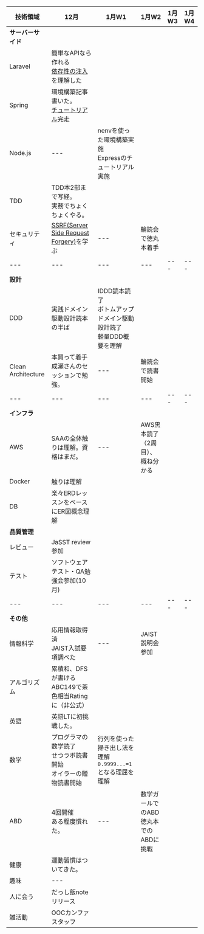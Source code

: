 |技術領域|12月|1月W1|1月W2|1月W3|1月W4
|---|---|---|---|---|---|
|**サーバーサイド**|
|Laravel|簡単なAPIなら作れる<br>[依存性の注入](https://kore1server.com/333/Laravel%E3%80%81%E3%82%B3%E3%83%B3%E3%83%86%E3%83%8A%E3%81%AB%E3%82%88%E3%82%8B%E4%BE%9D%E5%AD%98%E8%A7%A3%E6%B1%BA%E3%81%A8%E3%81%AF)を理解した|
|Spring|環境構築記事書いた。<br>[チュートリアル](https://spring.io/guides/gs/batch-processing/)完走|
|Node.js|---|nenvを使った環境構築実施<br>Expressのチュートリアル実施|
|TDD|TDD本2部まで写経。<br>実務でちょくちょくやる。||
|セキュリティ|[SSRF(Server Side Request Forgery)](https://blog.tokumaru.org/2018/12/introduction-to-ssrf-server-side-request-forgery.html)を学ぶ|---|輪読会で徳丸本着手|
|---|---|---|---|---|---|
|**設計**|
|DDD|実践ドメイン駆動設計読本の半ば|IDDD読本読了<br>ボトムアップドメイン駆動設計読了<br>軽量DDD概要を理解|
|Clean Architecture|本買って着手<br>成瀬さんのセッションで勉強。|---|輪読会で読書開始|
|---|---|---|---|---|---|
|**インフラ**|
|AWS|SAAの全体触りは理解。資格はまだ。|---|AWS黒本読了（2周目）、概ね分かる|
|Docker|触りは理解||
|DB|楽々ERDレッスンをベースにER図概念理解|
|**品質管理**|
|レビュー|JaSST review参加||
|テスト|ソフトウェアテスト・QA勉強会参加(10月)||
|---|---|---|---|---|---|
|**その他**|
|情報科学|応用情報取得済<br>JAIST入試要項調べた|---|JAIST説明会参加|
|アルゴリズム|累積和、DFSが書ける<br>ABC149で茶色相当Ratingに（非公式）|
|英語|英語LTに初挑戦した。||
|数学|プログラマの数学読了<br>せつラボ読書開始<br>オイラーの贈物読書開始|行列を使った掃き出し法を理解<br>`0.9999...=1`となる理屈を理解|
|ABD|4回開催<br>ある程度慣れた。|---|数学ガールでのABD<br>徳丸本でのABDに挑戦|
|健康|運動習慣はついてきた。|
|趣味|---|
|人に会う|だっし飯noteリリース||
|雑活動|OOCカンファスタッフ|

